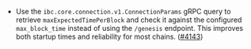 - Use the `ibc.core.connection.v1.ConnectionParams` gRPC query to retrieve  `maxExpectedTimePerBlock` 
  and check it against the configured `max_block_time` instead of using the `/genesis` endpoint. 
  This improves both startup times and reliability for most chains.
  ([\#4143](https://github.com/informalsystems/hermes/issues/4143))
